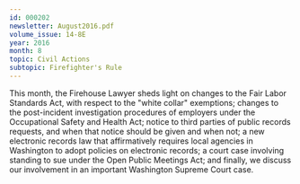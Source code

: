 ```yaml
---
id: 000202
newsletter: August2016.pdf
volume_issue: 14-8E
year: 2016
month: 8
topic: Civil Actions
subtopic: Firefighter's Rule
---
```


This  month, the Firehouse Lawyer sheds light on changes to the Fair Labor Standards Act, with respect to the "white collar" exemptions; changes to the post-incident investigation procedures of employers under the Occupational Safety and Health Act; notice to third parties of public records requests, and when that notice should be given and when not; a new electronic records law that affirmatively requires local agencies in Washington to adopt policies on electronic records; a court case involving standing to sue under the Open Public Meetings Act; and finally, we discuss our involvement in an important Washington Supreme Court case.